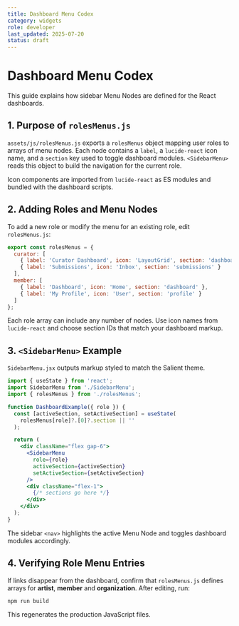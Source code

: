 ```yaml
---
title: Dashboard Menu Codex
category: widgets
role: developer
last_updated: 2025-07-20
status: draft
---
```


# Dashboard Menu Codex

This guide explains how sidebar Menu Nodes are defined for the React dashboards.

## 1. Purpose of `rolesMenus.js`

`assets/js/rolesMenus.js` exports a `rolesMenus` object mapping user roles to arrays of menu nodes. Each node contains a `label`, a `lucide-react` icon name, and a `section` key used to toggle dashboard modules. `<SidebarMenu>` reads this object to build the navigation for the current role.

Icon components are imported from `lucide-react` as ES modules and bundled with the dashboard scripts.

## 2. Adding Roles and Menu Nodes

To add a new role or modify the menu for an existing role, edit `rolesMenus.js`:

```js
export const rolesMenus = {
  curator: [
    { label: 'Curator Dashboard', icon: 'LayoutGrid', section: 'dashboard' },
    { label: 'Submissions', icon: 'Inbox', section: 'submissions' }
  ],
  member: [
    { label: 'Dashboard', icon: 'Home', section: 'dashboard' },
    { label: 'My Profile', icon: 'User', section: 'profile' }
  ]
};
```

Each role array can include any number of nodes. Use icon names from `lucide-react` and choose section IDs that match your dashboard markup.

## 3. `<SidebarMenu>` Example

`SidebarMenu.jsx` outputs markup styled to match the Salient theme.

```jsx
import { useState } from 'react';
import SidebarMenu from './SidebarMenu';
import { rolesMenus } from './rolesMenus';

function DashboardExample({ role }) {
  const [activeSection, setActiveSection] = useState(
    rolesMenus[role]?.[0]?.section || ''
  );

  return (
    <div className="flex gap-6">
      <SidebarMenu
        role={role}
        activeSection={activeSection}
        setActiveSection={setActiveSection}
      />
      <div className="flex-1">
        {/* sections go here */}
      </div>
    </div>
  );
}
```

The sidebar `<nav>` highlights the active Menu Node and toggles dashboard modules accordingly.

## 4. Verifying Role Menu Entries

If links disappear from the dashboard, confirm that `rolesMenus.js` defines arrays for **artist**, **member** and **organization**. After editing, run:

```bash
npm run build
```

This regenerates the production JavaScript files.